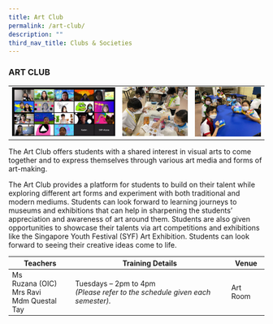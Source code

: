 ```yaml
---
title: Art Club
permalink: /art-club/
description: ""
third_nav_title: Clubs & Societies
---
```

### ART CLUB

<table>
	<tr>
		<td width="43%"><img src="/images/ArtClub-1.jpg"/></td>
		<td><img src="/images/ArtClub-2.jpg"/></td>
		<td><img src="/images/ArtClub-2(1).jpg"/></td>
	</tr>
</table>

The Art Club offers students with a shared interest in visual arts to come together and to express themselves through various art media and forms of art-making. 

The Art Club provides a platform for students to build on their talent while exploring different art forms and experiment with both traditional and modern mediums. Students can look forward to learning journeys to museums and exhibitions that can help in sharpening the students’ appreciation and awareness of art around them. Students are also given opportunities to showcase their talents via art competitions and exhibitions like the Singapore Youth Festival (SYF) Art Exhibition. Students can look forward to seeing their creative ideas come to life.

| Teachers | Training Details | Venue |
| --- | --- | --- |
| Ms Ruzana (OIC)<br>Mrs Ravi <br>Mdm Questal Tay| Tuesdays – 2pm to 4pm<br>*(Please refer to the schedule given each semester).* | Art Room |
